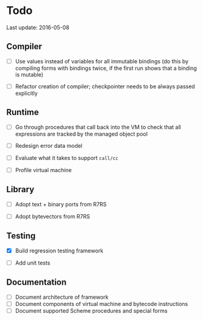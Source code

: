 # Todo

Last update: 2016-05-08


## Compiler

- [ ] Use values instead of variables for all immutable bindings (do this by compiling
      forms with bindings twice, if the first run shows that a binding is mutable)
- [ ] Refactor creation of compiler; checkpointer needs to be always passed explicitly


## Runtime

- [ ] Go through procedures that call back into the VM to check that all expressions are tracked
      by the managed object pool
- [ ] Redesign error data model
- [ ] Evaluate what it takes to support `call/cc`
- [ ] Profile virtual machine


## Library

- [ ] Adopt text + binary ports from R7RS
- [ ] Adopt bytevectors from R7RS


## Testing

- [X] Build regression testing framework
- [ ] Add unit tests


## Documentation

- [ ] Document architecture of framework
- [ ] Document components of virtual machine and bytecode instructions
- [ ] Document supported Scheme procedures and special forms
